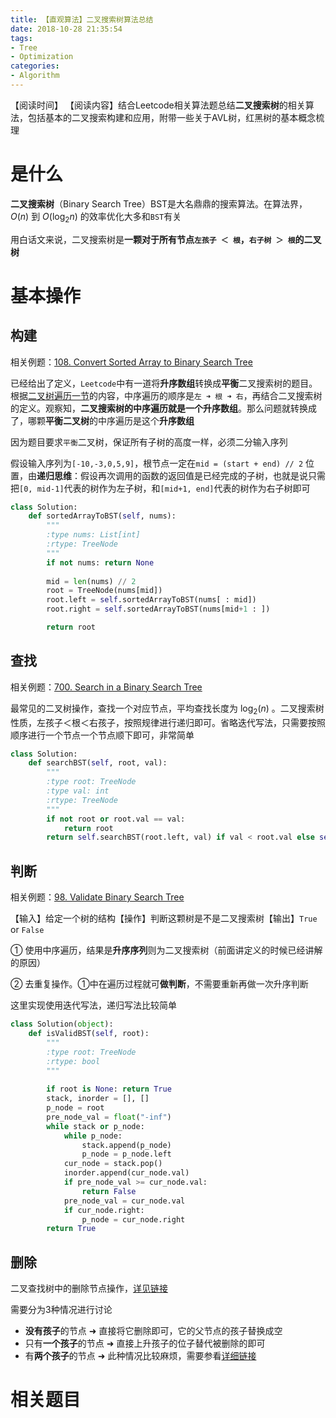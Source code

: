 ```yaml
---
title: 【直观算法】二叉搜索树算法总结
date: 2018-10-28 21:35:54
tags: 
- Tree
- Optimization
categories:
- Algorithm
---
```


【阅读时间】
【阅读内容】结合Leetcode相关算法题总结**二叉搜索树**的相关算法，包括基本的二叉搜索构建和应用，附带一些关于AVL树，红黑树的基本概念梳理

<!-- more -->

# 是什么

**二叉搜索树**（Binary Search Tree）BST是大名鼎鼎的搜索算法。在算法界，$O(n)$ 到 $O(\log_2 n)$ 的效率优化大多和`BST`有关

用白话文来说，二叉搜索树是**一颗对于所有节点`左孩子 ＜ 根`，`右子树 ＞ 根`的二叉树**

# 基本操作

## 构建

相关例题：[108. Convert Sorted Array to Binary Search Tree](https://leetcode.com/problems/convert-sorted-array-to-binary-search-tree/)

已经给出了定义，`Leetcode`中有一道将**升序数组**转换成**平衡**二叉搜索树的题目。根据[二叉树遍历一节](https://charlesliuyx.github.io/2018/10/22/%E3%80%90%E7%9B%B4%E8%A7%82%E7%AE%97%E6%B3%95%E3%80%91%E6%A0%91%E7%9A%84%E5%9F%BA%E6%9C%AC%E6%93%8D%E4%BD%9C/#%E4%B8%AD%E5%BA%8F%E9%81%8D%E5%8E%86)的内容，中序遍历的顺序是`左 ➜ 根 ➜ 右`，再结合二叉搜索树的定义。观察知，**二叉搜索树的中序遍历就是一个升序数组**。那么问题就转换成了，哪颗**平衡二叉树**的中序遍历是这个**升序数组**

因为题目要求`平衡`二叉树，保证所有子树的高度一样，必须二分输入序列

假设输入序列为`[-10,-3,0,5,9]`，根节点一定在`mid = (start + end) // 2` 位置，由**递归思维**：假设再次调用的函数的返回值是已经完成的子树，也就是说只需把`[0, mid-1]`代表的树作为左子树，和`[mid+1, end]`代表的树作为右子树即可

```python
class Solution:
    def sortedArrayToBST(self, nums):
        """
        :type nums: List[int]
        :rtype: TreeNode
        """
        if not nums: return None
        
        mid = len(nums) // 2
        root = TreeNode(nums[mid])
        root.left = self.sortedArrayToBST(nums[ : mid])
        root.right = self.sortedArrayToBST(nums[mid+1 : ])

        return root
```

## 查找

相关例题：[700. Search in a Binary Search Tree](https://leetcode.com/problems/search-in-a-binary-search-tree)

最常见的二叉树操作，查找一个对应节点，平均查找长度为 $\log_2(n)$ 。二叉搜索树性质，左孩子＜根＜右孩子，按照规律进行递归即可。省略迭代写法，只需要按照顺序进行一个节点一个节点顺下即可，非常简单

```python
class Solution:
    def searchBST(self, root, val):
        """
        :type root: TreeNode
        :type val: int
        :rtype: TreeNode
        """
        if not root or root.val == val:
            return root
        return self.searchBST(root.left, val) if val < root.val else self.searchBST(root.right, val)
```

## 判断

相关例题：[98. Validate Binary Search Tree](https://leetcode.com/problems/validate-binary-search-tree)    

【输入】给定一个树的结构【操作】判断这颗树是不是二叉搜索树【输出】`True` or `False`

① 使用中序遍历，结果是**升序序列**则为二叉搜索树（前面讲定义的时候已经讲解的原因）

② 去重复操作。①中在遍历过程就可**做判断**，不需要重新再做一次升序判断

这里实现使用迭代写法，递归写法比较简单

```python
class Solution(object):
    def isValidBST(self, root):
        """
        :type root: TreeNode
        :rtype: bool
        """
        
        if root is None: return True
        stack, inorder = [], []   
        p_node = root
        pre_node_val = float("-inf")
        while stack or p_node:  
            while p_node:
                stack.append(p_node)
                p_node = p_node.left      
            cur_node = stack.pop()
            inorder.append(cur_node.val)
            if pre_node_val >= cur_node.val:
                return False
            pre_node_val = cur_node.val      
            if cur_node.right:
                p_node = cur_node.right     
        return True
```

## 删除

二叉查找树中的删除节点操作，[详见链接](https://zh.wikipedia.org/wiki/%E4%BA%8C%E5%85%83%E6%90%9C%E5%B0%8B%E6%A8%B9#%E5%9C%A8%E4%BA%8C%E5%8F%89%E6%9F%A5%E6%89%BE%E6%A0%91%E5%88%A0%E9%99%A4%E7%BB%93%E7%82%B9%E7%9A%84%E7%AE%97%E6%B3%95)

需要分为3种情况进行讨论

- **没有孩子**的节点 ➜ 直接将它删除即可，它的父节点的孩子替换成空
- 只有**一个孩子**的节点 ➜ 直接上升孩子的位子替代被删除的即可
- 有**两个孩子**的节点 ➜ 此种情况比较麻烦，需要参看[详细链接](https://zh.wikipedia.org/wiki/%E4%BA%8C%E5%85%83%E6%90%9C%E5%B0%8B%E6%A8%B9#%E5%9C%A8%E4%BA%8C%E5%8F%89%E6%9F%A5%E6%89%BE%E6%A0%91%E5%88%A0%E9%99%A4%E7%BB%93%E7%82%B9%E7%9A%84%E7%AE%97%E6%B3%95)

# 相关题目





